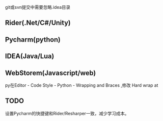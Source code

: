git或svn提交中需要忽略.idea目录

## Rider(.Net/C#/Unity)

## Pycharm(python)

## IDEA(Java/Lua)

## WebStorem(Javascript/web)

py在Editor - Code Style - Python - Wrapping and Braces ,修改 Hard wrap at



## TODO

设置Pycharm的快捷键和Rider/Resharper一致，减少学习成本。